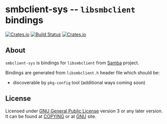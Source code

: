 # smbclient-sys -- `libsmbclient` bindings

[![Crates.io](https://img.shields.io/crates/v/smbclient-sys.svg)](https://crates.io/crates/smbclient-sys)
[![Build Status](https://travis-ci.org/smbc-rs/smbclient-sys.svg?branch=master)](https://travis-ci.org/smbc-rs/smbclient-sys)
[![Crates.io](https://img.shields.io/crates/l/smbclient-sys.svg)](https://crates.io/crates/smbclient-sys)

## About

`smbclient-sys` is bindings for `libsmbclient` from [Samba][samba] project.

Bindings are generated from `libsmbclient.h` header file which should be:

* discoverable by `pkg-config` tool (additional ways coming soon)


## License

Licensed under [GNU General Public License][gpl] version 3 or any later version.
It can be found at [COPYING](COPYING) or at [GNU][gpl] site.


[gpl]: https://www.gnu.org/licenses/gpl.txt
[samba]: https://www.samba.org
